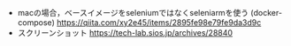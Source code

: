 - macの場合，ベースイメージをseleniumではなくseleniarmを使う (docker-compose)
https://qiita.com/xy2e45/items/2895fe98e79fe9da3d9c
- スクリーンショット
https://tech-lab.sios.jp/archives/28840